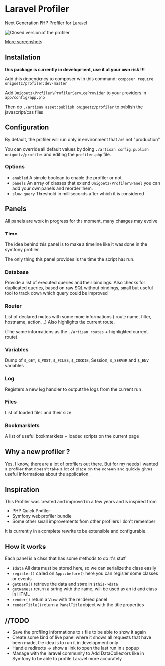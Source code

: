 # Laravel Profiler
Next Generation PHP Profiler for Laravel

![Closed version of the profiler](https://raw.github.com/onigoetz/profiler/master/screenshots/closed.png)

[More screenshots](https://github.com/onigoetz/profiler/tree/master/screenshots "screenshots on github")

## Installation

__this package is currently in development, use it at your own risk !!!__

Add this dependency to composer with this command:
`composer require onigoetz/profiler:dev-master`

Add `Onigoetz\Profiler\ProfilerServiceProvider` to your providers in `app/config/app.php`

Then do `./artisan asset:publish onigoetz/profiler` to publish the javascript/css files

## Configuration
By default, the profiler will run only in environment that are not "production"

You can override all default values by doing `./artisan config:publish onigoetz/profiler` and editing the `profiler.php` file.

### Options

- `enabled` A simple boolean to enable the profiler or not.
- `panels` An array of classes that extend `Onigoetz\Profiler\Panel` you can add your own panels and reorder them.
- `slow_query` Threshold in milliseconds after which it is considered

## Panels
All panels are work in progress for the moment, many changes may evolve

### Time
The idea behind this panel is to make a timeline like it was done in the symfony profiler.

The only thing this panel provides is the time the script has run.

### Database
Provide a list of executed queries and their bindings.
Also checks for duplicated queries, based on raw SQL without bindings, small but useful tool to track down which query could be improved

### Router
List of declared routes with some more informations ( route name, filter, hostname, action …)
Also highlights the current route.

(The same informations as the `./artisan routes` + highlighted current route)

### Variables
Dump of `$_GET`, `$_POST`, `$_FILES`, `$_COOKIE`, Session, `$_SERVER` and `$_ENV` variables

### Log
Registers a new log handler to output the logs from the current run

### Files
List of loaded files and their size

### Bookmarklets
A list of useful bookmarklets + loaded scripts on the current page


## Why a new profiler ?
Yes, I know, there are a lot of profilers out there. But for my needs I wanted a profiler that doesn't take a lot of place on the screen and quickly gives useful informations about the application.

## Inspiration
This Profiler was created and improved in a few years and is inspired from

* PHP Quick Profiler
* Symfony web profiler bundle
* Some other small improvements from other profilers I don't remember

It is currently in a complete rewrite to be extensible and configurable.


## How it works
Each panel is a class that has some methods to do it's stuff

* `$data` 	All data must be stored here, so we can serialize the class easily
* `register()` called on `App::before()` here you can register some classes or events
* `getData()` retrieve the data and store in `$this->data`
* `getName()` return a string with the name, will be used as an id and class in HTML
* `render()` return a `View` with the rendered panel
* `renderTitle()` return a `PanelTitle` object with the title properties


## //TODO
* Save the profiling informations to a file to be able to show it again
* Create some kind of live panel where it shows all requests that have been made, the idea is to run it in development only
* Handle redirects -> show a link to open the last run in a popup
* Manage with the laravel community to Add DataCollectors like in Symfony to be able to profile Laravel more accurately
